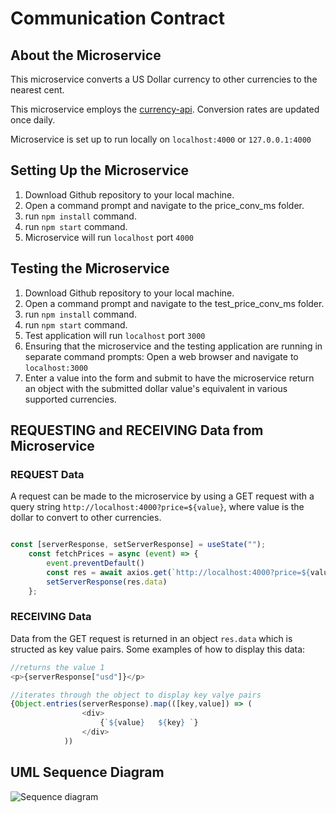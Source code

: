 # Communication Contract

## About the Microservice

This microservice converts a US Dollar currency to other currencies to the nearest cent.

This microservice employs the [currency-api](https://github.com/fawazahmed0/currency-api). Conversion rates are updated once daily. 

Microservice is set up to run locally on `localhost:4000` or `127.0.0.1:4000`

## Setting Up the Microservice

1. Download Github repository to your local machine. 
2. Open a command prompt and navigate to the price_conv_ms folder.
3. run `npm install` command.
4. run `npm start` command.
5. Microservice will run `localhost` port `4000`

## Testing the Microservice

1. Download Github repository to your local machine. 
2. Open a command prompt and navigate to the test_price_conv_ms folder.
3. run `npm install` command.
4. run `npm start` command.
5. Test application will run `localhost` port `3000`
6. Ensuring that the microservice and the testing application are running in separate command prompts: Open a web browser and navigate to `localhost:3000`
7. Enter a value into the form and submit to have the microservice return an object with the submitted dollar value's equivalent in various supported currencies.

## REQUESTING and RECEIVING Data from Microservice

### REQUEST Data
A request can be made to the microservice by using a GET request with a query string
`http://localhost:4000?price=${value}`, where value is the dollar to convert to other currencies.
```js

const [serverResponse, setServerResponse] = useState("");
    const fetchPrices = async (event) => {
        event.preventDefault()
        const res = await axios.get(`http://localhost:4000?price=${value}`)
        setServerResponse(res.data)
    };
```

### RECEIVING Data

Data from the GET request is returned in an object `res.data` which is structed as key value pairs. Some examples of how to display this data:

```js
//returns the value 1
<p>{serverResponse["usd"]}</p>

//iterates through the object to display key valye pairs
{Object.entries(serverResponse).map(([key,value]) => (
                <div>
                    {`${value}   ${key} `}
                </div>
            ))
```

## UML Sequence Diagram
![Sequence diagram](https://user-images.githubusercontent.com/84686636/199607279-33508661-c532-4a12-a0ec-ed152c7f21f8.png)
